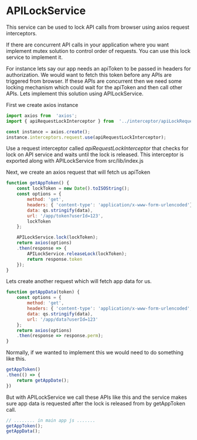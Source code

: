 
# APILockService

This service can be used to lock API calls from browser using axios request interceptors. 

If there are concurrent API calls in your application where you want implement mutex solution to control order of requests. You can use this lock service to implement it.  

For instance lets say our app needs an apiToken to be passed in headers for authorization. We would want to fetch this token before any APIs are triggered from browser. If these APIs are concurrent then we need some locking mechanism which could wait for the apiToken and then call other APIs. Lets implement this solution using APILockService.

First we create axios instance 
```javascript
import axios from  'axios';
import { apiRequestLockInterceptor } from  '../interceptor/apiLockRequestInterceptor'; 

const instance = axios.create();
instance.interceptors.request.use(apiRequestLockInterceptor);
```
Use a request interceptor called *apiRequestLockInterceptor* that checks for lock on API service and waits until the lock is released. This interceptor is exported along with APILockService from src/lib/index.js

Next, we create an axios request that will fetch us apiToken
```javascript
function getAppToken() {
	const lockToken = new Date().toISOString();
	const options = {
		method: 'get',
		headers: { 'content-type': 'application/x-www-form-urlencoded'},
		data: qs.stringify(data),
		url: '/app/token?userId=123',
		lockToken
	};

	APILockService.lock(lockToken);
	return axios(options)
	.then(response => {
		APILockService.releaseLock(lockToken);
		return response.token
	});
}
```
Lets create another request which will fetch app data for us.
```javascript
function getAppData(token) {
	const options = {
		method: 'get',
		headers: { 'content-type': 'application/x-www-form-urlencoded', 'Authorisation': `Bearer ${token}`},
		data: qs.stringify(data),
		url: '/app/data?userId=123'
	};
	return axios(options)
	.then(response => response.perm);
}
```
Normally, if we wanted to implement this we would need to do something like this.
```javascript
getAppToken()
.then(() => {
	return getAppDate();
})
```

But with APILockService we call these APIs like this and the service makes sure app data is requested after the lock is released from by getAppToken call.
```javascript
// ........ in main app js .......
getAppToken();
getAppData();
```


